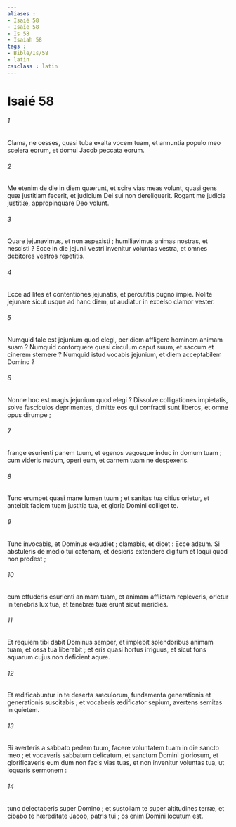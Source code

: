```yaml
---
aliases : 
- Isaié 58
- Isaïe 58
- Is 58
- Isaiah 58
tags : 
- Bible/Is/58
- latin
cssclass : latin
---
```


# Isaié 58

###### 1
Clama, ne cesses, quasi tuba exalta vocem tuam, et annuntia populo meo scelera eorum, et domui Jacob peccata eorum.
###### 2
Me etenim de die in diem quærunt, et scire vias meas volunt, quasi gens quæ justitiam fecerit, et judicium Dei sui non dereliquerit. Rogant me judicia justitiæ, appropinquare Deo volunt.
###### 3
Quare jejunavimus, et non aspexisti ; humiliavimus animas nostras, et nescisti ? Ecce in die jejunii vestri invenitur voluntas vestra, et omnes debitores vestros repetitis.
###### 4
Ecce ad lites et contentiones jejunatis, et percutitis pugno impie. Nolite jejunare sicut usque ad hanc diem, ut audiatur in excelso clamor vester.
###### 5
Numquid tale est jejunium quod elegi, per diem affligere hominem animam suam ? Numquid contorquere quasi circulum caput suum, et saccum et cinerem sternere ? Numquid istud vocabis jejunium, et diem acceptabilem Domino ?
###### 6
Nonne hoc est magis jejunium quod elegi ? Dissolve colligationes impietatis, solve fasciculos deprimentes, dimitte eos qui confracti sunt liberos, et omne opus dirumpe ;
###### 7
frange esurienti panem tuum, et egenos vagosque induc in domum tuam ; cum videris nudum, operi eum, et carnem tuam ne despexeris.
###### 8
Tunc erumpet quasi mane lumen tuum ; et sanitas tua citius orietur, et anteibit faciem tuam justitia tua, et gloria Domini colliget te.
###### 9
Tunc invocabis, et Dominus exaudiet ; clamabis, et dicet : Ecce adsum. Si abstuleris de medio tui catenam, et desieris extendere digitum et loqui quod non prodest ;
###### 10
cum effuderis esurienti animam tuam, et animam afflictam repleveris, orietur in tenebris lux tua, et tenebræ tuæ erunt sicut meridies.
###### 11
Et requiem tibi dabit Dominus semper, et implebit splendoribus animam tuam, et ossa tua liberabit ; et eris quasi hortus irriguus, et sicut fons aquarum cujus non deficient aquæ.
###### 12
Et ædificabuntur in te deserta sæculorum, fundamenta generationis et generationis suscitabis ; et vocaberis ædificator sepium, avertens semitas in quietem.
###### 13
Si averteris a sabbato pedem tuum, facere voluntatem tuam in die sancto meo ; et vocaveris sabbatum delicatum, et sanctum Domini gloriosum, et glorificaveris eum dum non facis vias tuas, et non invenitur voluntas tua, ut loquaris sermonem :
###### 14
tunc delectaberis super Domino ; et sustollam te super altitudines terræ, et cibabo te hæreditate Jacob, patris tui ; os enim Domini locutum est.
